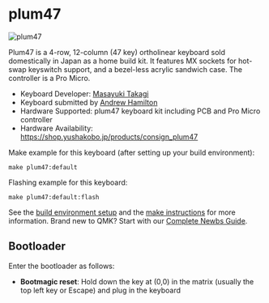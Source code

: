 # plum47

![plum47](https://imgur.com/a/8HjaD8y.png)

Plum47 is a 4-row, 12-column (47 key) ortholinear keyboard sold domestically in Japan as a 
home build kit.  It features MX sockets for hot-swap keyswitch support, and a bezel-less
acrylic sandwich case.  The controller is a Pro Micro.

* Keyboard Developer: [Masayuki Takagi](https://github.com/takagi)
* Keyboard submitted by [Andrew Hamilton](https://github.com/awh_tokyo)
* Hardware Supported: plum47 keyboard kit including PCB and Pro Micro controller
* Hardware Availability: https://shop.yushakobo.jp/products/consign_plum47

Make example for this keyboard (after setting up your build environment):

    make plum47:default

Flashing example for this keyboard:

    make plum47:default:flash

See the [build environment setup](https://docs.qmk.fm/#/getting_started_build_tools) and the [make instructions](https://docs.qmk.fm/#/getting_started_make_guide) for more information. Brand new to QMK? Start with our [Complete Newbs Guide](https://docs.qmk.fm/#/newbs).

## Bootloader

Enter the bootloader as follows:

* **Bootmagic reset**: Hold down the key at (0,0) in the matrix (usually the top left key or Escape) and plug in the keyboard
